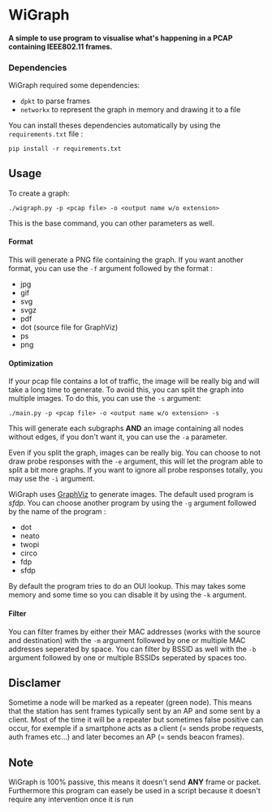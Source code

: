 # WiGraph

#### A simple to use program to visualise what's happening in a PCAP containing IEEE802.11 frames.

### Dependencies

WiGraph required some dependencies:
- `dpkt` to parse frames
- `networkx` to represent the graph in memory and drawing it to a file

You can install theses dependencies automatically by using the `requirements.txt` file :

`pip install -r requirements.txt`

## Usage

To create a graph:

`./wigraph.py -p <pcap file> -o <output name w/o extension>`

This is the base command, you can other parameters as well.

#### Format

This will generate a PNG file containing the graph. If you want another format, you can use the `-f` argument followed by the format :
- jpg
- gif
- svg
- svgz
- pdf
- dot (source file for GraphViz)
- ps
- png

#### Optimization

If your pcap file contains a lot of traffic, the image will be really big and will take a long time to generate. To avoid this, you can split the graph into multiple images. To do this, you can use the `-s` argument:

`./main.py -p <pcap file> -o <output name w/o extension> -s`

This will generate each subgraphs __AND__ an image containing all nodes without edges, if you don't want it, you can use the `-a` parameter.

Even if you split the graph, images can be really big. You can choose to not draw probe responses with the `-e` argument, this will let the program able to split a bit more graphs. If you want to ignore all probe responses totally, you may use the `-i` argument.

WiGraph uses [GraphViz](https://graphviz.org/) to generate images. The default used program is _sfdp_. You can choose another program by using the `-g` argument followed by the name of the program :
- dot
- neato
- twopi
- circo
- fdp
- sfdp

By default the program tries to do an OUI lookup. This may takes some memory and some time so you can disable it by using the `-k` argument.

#### Filter

You can filter frames by either their MAC addresses (works with the source and destination) with the `-m` argument followed by one or multiple MAC addresses seperated by space.
You can filter by BSSID as well with the `-b` argument followed by one or multiple BSSIDs seperated by spaces too.

## Disclamer

Sometime a node will be marked as a repeater (green node). This means that the station has sent frames typically sent by an AP and some sent by a client. Most of the time it will be a repeater but sometimes false positive can occur, for exemple if a smartphone acts as a client (= sends probe requests, auth frames etc...) and later becomes an AP (= sends beacon frames).

## Note

WiGraph is 100% passive, this means it doesn't send __ANY__ frame or packet.
Furthermore this program can easely be used in a script because it doesn't require any intervention once it is run